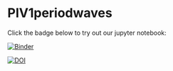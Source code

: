 # PIV1periodwaves

Click the badge below to try out our jupyter notebook:

[![Binder](https://mybinder.org/badge.svg)](https://mybinder.org/v2/gh/anacost/PIV1periodwaves/master)

[![DOI](https://zenodo.org/badge/123674901.svg)](https://zenodo.org/badge/latestdoi/123674901)
